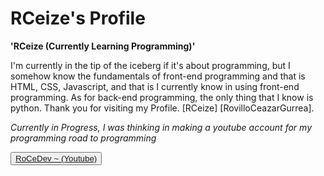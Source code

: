 # RCeize's Profile

**'RCeize (Currently Learning Programming)'**

I'm currently in the tip of the iceberg if it's about programming, but I somehow know the fundamentals of front-end programming and that is HTML, CSS, Javascript, and that is I currently know in using front-end programming. As for back-end programming, the only thing that I know is python. Thank you for visiting my Profile. [RCeize] [RovilloCeazarGurrea].

<p align="left"> 
    <p><em> Currently in Progress, I was thinking in making a youtube account for my programming road to programming </em></p>
    <button><a href=https://www.youtube.com/channel/UCKT5i7JYfJDyL5iPPgZJN2g/featured>RoCeDev ~ (Youtube)</a></button>
    
